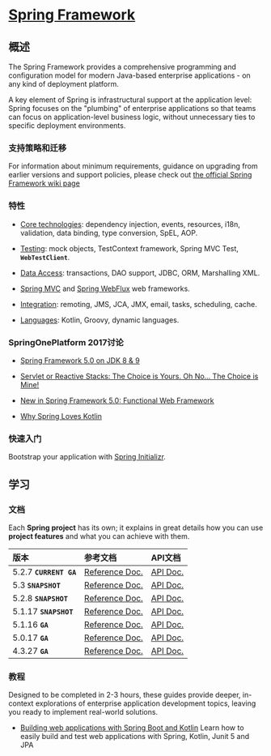 # [Spring Framework](https://spring.io/projects/spring-framework)

## 概述

The Spring Framework provides a comprehensive programming and configuration model for modern Java-based enterprise applications - on any kind of deployment platform.

A key element of Spring is infrastructural support at the application level: Spring focuses on the "plumbing" of enterprise applications so that teams can focus on application-level business logic, without unnecessary ties to specific deployment environments.

### 支持策略和迁移

For information about minimum requirements, guidance on upgrading from earlier versions and support policies, please check out [the official Spring Framework wiki page](https://github.com/spring-projects/spring-framework/wiki/Spring-Framework-Versions)

### 特性

+ [Core technologies](https://docs.spring.io/spring-framework/docs/current/spring-framework-reference/core.html):
  dependency injection, events, resources, i18n, validation, data binding, type conversion, SpEL, AOP.

+ [Testing](https://docs.spring.io/spring-framework/docs/current/spring-framework-reference/testing.html):
  mock objects, TestContext framework, Spring MVC Test, **`WebTestClient`**.

+ [Data Access](https://docs.spring.io/spring-framework/docs/current/spring-framework-reference/data-access.html):
  transactions, DAO support, JDBC, ORM, Marshalling XML.

+ [Spring MVC](https://docs.spring.io/spring/docs/current/spring-framework-reference/web.html) and 
  [Spring WebFlux](https://docs.spring.io/spring/docs/current/spring-framework-reference/web-reactive.html) web frameworks.

+ [Integration](https://docs.spring.io/spring-framework/docs/current/spring-framework-reference/integration.html):
  remoting, JMS, JCA, JMX, email, tasks, scheduling, cache.

+ [Languages](https://docs.spring.io/spring-framework/docs/current/spring-framework-reference/languages.html):
  Kotlin, Groovy, dynamic languages.

### SpringOnePlatform 2017讨论

+ [Spring Framework 5.0 on JDK 8 & 9](https://content.pivotal.io/springone-platform-2017/spring-framework-5-0-on-jdk-8-9-juergen-hoeller)

+ [Servlet or Reactive Stacks: The Choice is Yours. Oh No…​ The Choice is Mine!](https://content.pivotal.io/springone-platform-2017/servlet-or-reactive-stacks-the-choice-is-yours-oh-no-the-choice-is-mine-rossen-stoyanchev)

+ [New in Spring Framework 5.0: Functional Web Framework](https://content.pivotal.io/springone-platform-2017/new-in-spring-framework-5-0-functional-web-framework-arjen-poutsma)

+ [Why Spring Loves Kotlin](https://content.pivotal.io/springone-platform-2017/why-spring-loves-kotlin-s%C3%A9bastien-deleuze)

### 快速入门

Bootstrap your application with [Spring Initializr](https://start.spring.io/).

## 学习

### 文档

Each **Spring project** has its own; it explains in great details how you can use **project features** and what you can achieve with them.

 版本                  | 参考文档                                                                                                   | API文档
:----------------------|:-----------------------------------------------------------------------------------------------------------|:----------------------------------------------------------------------------------
5.2.7 **`CURRENT GA`** | [Reference Doc.](https://docs.spring.io/spring/docs/5.2.7.RELEASE/spring-framework-reference/)             | [API Doc.](https://docs.spring.io/spring/docs/5.2.7.RELEASE/javadoc-api/)
5.3 **`SNAPSHOT`**     | [Reference Doc.](https://docs.spring.io/spring/docs/5.3.0-SNAPSHOT/spring-framework-reference/)            | [API Doc.](https://docs.spring.io/spring/docs/5.3.0-SNAPSHOT/javadoc-api/)
5.2.8 **`SNAPSHOT`**   | [Reference Doc.](https://docs.spring.io/spring/docs/5.2.8.BUILD-SNAPSHOT/spring-framework-reference/)      | [API Doc.](https://docs.spring.io/spring/docs/5.2.8.BUILD-SNAPSHOT/javadoc-api/)
5.1.17 **`SNAPSHOT`**  | [Reference Doc.](https://docs.spring.io/spring/docs/5.1.17.BUILD-SNAPSHOT/spring-framework-reference/)     | [API Doc.](https://docs.spring.io/spring/docs/5.1.17.BUILD-SNAPSHOT/javadoc-api/)
5.1.16 **`GA`**        | [Reference Doc.](https://docs.spring.io/spring/docs/5.1.16.RELEASE/spring-framework-reference/)            | [API Doc.](https://docs.spring.io/spring/docs/5.1.16.RELEASE/javadoc-api/)
5.0.17 **`GA`**        | [Reference Doc.](https://docs.spring.io/spring/docs/5.0.17.RELEASE/spring-framework-reference/)            | [API Doc.](https://docs.spring.io/spring/docs/5.0.17.RELEASE/javadoc-api/)
4.3.27 **`GA`**        | [Reference Doc.](https://docs.spring.io/spring/docs/4.3.27.RELEASE/spring-framework-reference/htmlsingle/) | [API Doc.](https://docs.spring.io/spring/docs/4.3.27.RELEASE/javadoc-api/)

### 教程

Designed to be completed in 2-3 hours, these guides provide deeper, in-context explorations of enterprise application development topics, leaving you ready to implement real-world solutions.

+ [Building web applications with Spring Boot and Kotlin](https://spring.io/guides/tutorials/spring-boot-kotlin)
  Learn how to easily build and test web applications with Spring, Kotlin, Junit 5 and JPA




